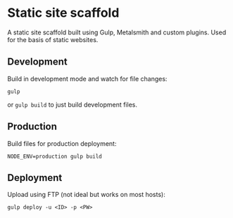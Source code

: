 # Static site scaffold

A static site scaffold built using Gulp, Metalsmith and custom plugins.
Used for the basis of static websites.


## Development
Build in development mode and watch for file changes:

```
gulp
```

or `gulp build` to just build development files.


## Production
Build files for production deployment:

```
NODE_ENV=production gulp build
```


## Deployment
Upload using FTP (not ideal but works on most hosts):

```
gulp deploy -u <ID> -p <PW>
```
